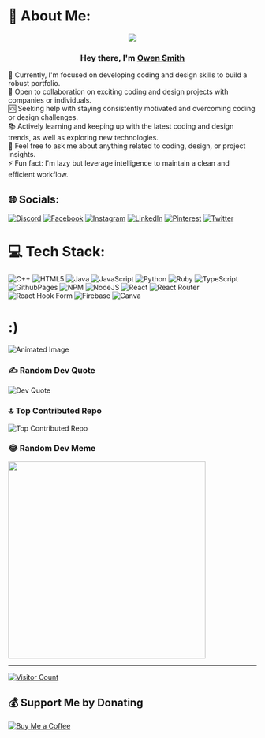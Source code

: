 # 💫 About Me:
<p align="center">
  <img src="https://readme-typing-svg.demolab.com/?lines=Coding%20for%201%20year%20%2B%20;%20Enhancing%20code%20functionality;%20Stay%20unpredictable!&font=Fira%20Code&center=true&width=700&height=45&color=800080&vCenter=true&pause=1000&size=25" />
</p>


<h3 align="center">Hey there, I'm <a href="https://github.com/mwangiowen">Owen Smith</a></h3>
🔬 Currently, I'm focused on developing coding and design skills to build a robust portfolio.<br>
🤝 Open to collaboration on exciting coding and design projects with companies or individuals.<br>
🆘 Seeking help with staying consistently motivated and overcoming coding or design challenges.<br>
📚 Actively learning and keeping up with the latest coding and design trends, as well as exploring new technologies.<br>
💬 Feel free to ask me about anything related to coding, design, or project insights.<br>
⚡ Fun fact: I'm lazy but leverage intelligence to maintain a clean and efficient workflow.

## 🌐 Socials:
[![Discord](https://img.shields.io/badge/Discord-%237289DA.svg?logo=discord&logoColor=white&style=flat-square)](https://discord.gg/Owensmith) [![Facebook](https://img.shields.io/badge/Facebook-%231877F2.svg?logo=Facebook&logoColor=white&style=flat-square)](https://www.facebook.com/owen.macharia.545/) [![Instagram](https://img.shields.io/badge/Instagram-%23E4405F.svg?logo=Instagram&logoColor=white&style=flat-square)](https://instagram.com/dark_icon_) [![LinkedIn](https://img.shields.io/badge/LinkedIn-%230077B5.svg?logo=linkedin&logoColor=white&style=flat-square)](https://www.linkedin.com/in/owen-mwangi-8697452a1/) [![Pinterest](https://img.shields.io/badge/Pinterest-%23E60023.svg?logo=Pinterest&logoColor=white&style=flat-square)](https://pinterest.com/owen12m) [![Twitter](https://img.shields.io/badge/Twitter-%231DA1F2.svg?logo=Twitter&logoColor=white&style=flat-square)](https://twitter.com/@TheeOwenSmith) 

# 💻 Tech Stack:
![C++](https://img.shields.io/badge/c++-%2300599C.svg?style=for-the-badge&logo=c%2B%2B&logoColor=white) ![HTML5](https://img.shields.io/badge/html5-%23E34F26.svg?style=for-the-badge&logo=html5&logoColor=white) ![Java](https://img.shields.io/badge/java-%23ED8B00.svg?style=for-the-badge&logo=openjdk&logoColor=white) ![JavaScript](https://img.shields.io/badge/javascript-%23323330.svg?style=for-the-badge&logo=javascript&logoColor=%23F7DF1E) ![Python](https://img.shields.io/badge/python-3670A0?style=for-the-badge&logo=python&logoColor=ffdd54) ![Ruby](https://img.shields.io/badge/ruby-%23CC342D.svg?style=for-the-badge&logo=ruby&logoColor=white) ![TypeScript](https://img.shields.io/badge/typescript-%23007ACC.svg?style=for-the-badge&logo=typescript&logoColor=white) ![GithubPages](https://img.shields.io/badge/github%20pages-121013?style=for-the-badge&logo=github&logoColor=white) ![NPM](https://img.shields.io/badge/NPM-%23CB3837.svg?style=for-the-badge&logo=npm&logoColor=white) ![NodeJS](https://img.shields.io/badge/node.js-6DA55F?style=for-the-badge&logo=node.js&logoColor=white) ![React](https://img.shields.io/badge/react-%2320232a.svg?style=for-the-badge&logo=react&logoColor=%2361DAFB) ![React Router](https://img.shields.io/badge/React_Router-CA4245?style=for-the-badge&logo=react-router&logoColor=white) ![React Hook Form](https://img.shields.io/badge/React%20Hook%20Form-%23EC5990.svg?style=for-the-badge&logo=reacthookform&logoColor=white) ![Firebase](https://img.shields.io/badge/Firebase-039BE5?style=for-the-badge&logo=Firebase&logoColor=white) ![Canva](https://img.shields.io/badge/Canva-%2300C4CC.svg?style=for-the-badge&logo=Canva&logoColor=white)

 # :)
<img src="https://i.pinimg.com/originals/57/e3/53/57e353468c03daab4846f3c3418f436f.gif" alt="Animated Image" style="max-width: 100%;">

<!-- # 📊 GitHub Stats:
![GitHub Stats](https://github-readme-stats.vercel.app/api?username=mwangiowen&theme=dark&hide_border=true&include_all_commits=true&count_private=true)<br/>
![GitHub Streak Stats](https://github-readme-streak-stats.herokuapp.com/?user=mwangiowen&theme=dark&hide_border=true)<br/>
![Top Languages](https://github-readme-stats.vercel.app/api/top-langs/?username=mwangiowen&theme=dark&hide_border=true&include_all_commits=true&count_private=true&layout=compact) -->

### ✍️ Random Dev Quote
![Dev Quote](https://quotes-github-readme.vercel.app/api?type=horizontal&theme=radical)

### 🔝 Top Contributed Repo
![Top Contributed Repo](https://github-contributor-stats.vercel.app/api?username=mwangiowen&limit=5&theme=tokyonight&combine_all_yearly_contributions=true)

### 😂 Random Dev Meme
<img src='https://randommeme-five.vercel.app/' style="height: 400px;"/>

---

[![Visitor Count](https://visitcount.itsvg.in/api?id=mwangiowen&icon=0&color=0)](https://visitcount.itsvg.in)

## 💰 Support Me by Donating
<a href="https://www.paypal.com/paypalme/owensmith31588">
  <img src="https://img.shields.io/badge/Buy%20Me%20a%20Coffee-blue?style=for-the-badge&logo=paypal&logoColor=white" alt="Buy Me a Coffee">
</a>




</div>

